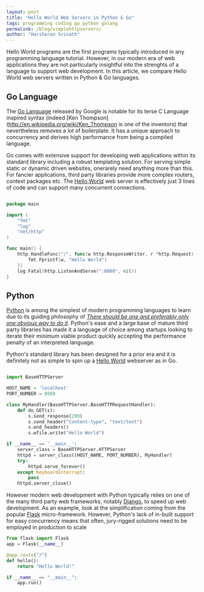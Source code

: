 ```yaml
---
layout: post
title: "Hello World Web Servers in Python & Go"
tags: programming coding go python golang
permalink: /blog/simplehttpservers/
author: "Hariharan Srinath"
---
```


Hello World programs are the first programs typically introduced in any
programming language tutorial. However, in our modern era of web applications
they are not particularly insightful into the strenghts of a language to support
web development. In this article, we compare Hello World web servers written in 
Python & Go languages.

## Go Language
The [Go Language](http://golang.org/) released by Google is notable for its terse C Language inspired 
syntax (indeed [Ken Thompson](http://en.wikipedia.org/wiki/Ken_Thompson is one of the inventors) 
that nevertheless removes a lot of boilerplate. It has a unique approach to concurrency 
and derives high performance from being a compiled language. 

Go comes with extensive support for developing web applications within its
standard library including a robust templating solution. For serving simple static 
or dynamic driven websites, onerarely need anything more than this. 
For fancier applications, third party libraries provide more complex routers, 
context packages etc. The [Hello World](/code/helloworld.go) web server is 
effectively just 3 lines of code and can support many concurrent connections.

```go

package main

import (
    "fmt"
    "log"
    "net/http"
)

func main() {
    http.HandleFunc("/", func(w http.ResponseWriter, r *http.Request) {
        fmt.Fprintf(w, "Hello World")
    })
    log.Fatal(http.ListenAndServe(":8080", nil))
}

```

## Python
[Python](https://www.python.org/) is among the simplest of modern programming languages to learn due to its guiding
philosophy of [_There should be one and preferably only one obvious way to do it_](http://legacy.python.org/dev/peps/pep-0020/).
Python's ease and a large base of mature third party libraries has made it a language
of choice among startups looking to iterate their minimum viable product quickly accepting
the performance penalty of an interpreted language.

Python's standard library has been designed for a prior era and it is definitely 
not as simple to spin up a [Hello World](/code/helloworld.py) webserver as in Go. 

```python

import BaseHTTPServer

HOST_NAME = 'localhost'
PORT_NUMBER = 8080

class MyHandler(BaseHTTPServer.BaseHTTPRequestHandler):
    def do_GET(s):
        s.send_response(200)
        s.send_header("Content-type", "text/text")
        s.end_headers()
        s.wfile.write("Hello World")

if __name__ == '__main__':
    server_class = BaseHTTPServer.HTTPServer
    httpd = server_class((HOST_NAME, PORT_NUMBER), MyHandler)
    try:
        httpd.serve_forever()
    except KeyboardInterrupt:
        pass
    httpd.server_close()

```

However modern web development with Python typically relies on one of the 
many third party web frameworks, notably [Django](https://www.djangoproject.com/), to speed up web development. 
As an example, look at the simplification coming from the popular [Flask](http://flask.pocoo.org/) micro-framework.
However, Python's lack of in-built support for easy concurrency means that often, 
jury-rigged solutions need to be employed in production to scale

```python
from flask import Flask
app = Flask(__name__)

@app.route("/")
def hello():
    return "Hello World!"

if __name__ == "__main__":
    app.run()
```